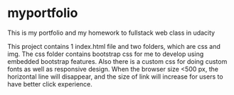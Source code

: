 # myportfolio
This is my portfolio and my homework to fullstack web class in udacity

This project contains 1 index.html file and two folders, which are css and img. The css folder contains bootstrap css for me
to develop using embedded bootstrap features. Also there is a custom css for doing custom fonts as well as responsive design.
When the browser size <500 px, the horizontal line will disappear, and the size of link will increase for users to have better
click experience. 
